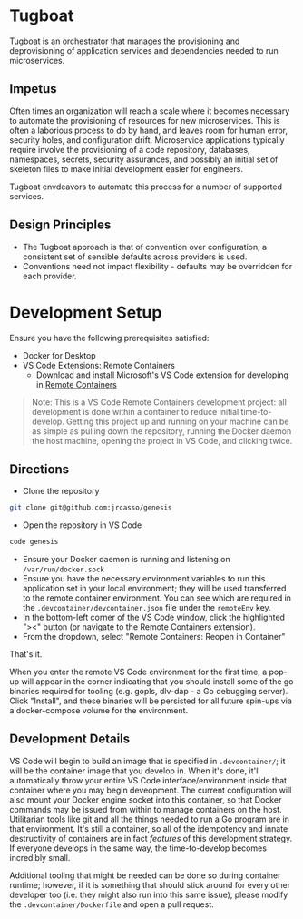 # Tugboat

Tugboat is an orchestrator that manages the provisioning and deprovisioning of application services and dependencies needed to run microservices.

## Impetus

Often times an organization will reach a scale where it becomes necessary to automate the provisioning of resources for new microservices. This is often a laborious process to do by hand, and leaves room for human error, security holes, and configuration drift. Microservice applications typically require involve the provisioning of a code repository, databases, namespaces, secrets, security assurances, and possibly an initial set of skeleton files to make initial development easier for engineers.

Tugboat envdeavors to automate this process for a number of supported services.

## Design Principles

- The Tugboat approach is that of convention over configuration; a consistent set of sensible defaults across providers is used.
- Conventions need not impact flexibility - defaults may be overridden for each provider.

# Development Setup

Ensure you have the following prerequisites satisfied:
 - Docker for Desktop
 - VS Code Extensions: Remote Containers
   - Download and install Microsoft's VS Code extension for developing in [Remote Containers](vscode:extension/ms-vscode-remote.remote-containers)

>Note: This is a VS Code Remote Containers development project: all development is done within a container to reduce initial time-to-develop. Getting this project up and running on your machine can be as simple as pulling down the repository, running the Docker daemon the host machine, opening the project in VS Code, and clicking twice.


## Directions

- Clone the repository

```sh
git clone git@github.com:jrcasso/genesis
```

- Open the repository in VS Code
```sh
code genesis
```

- Ensure your Docker daemon is running and listening on `/var/run/docker.sock`
- Ensure you have the necessary environment variables to run this application set in your local environment; they will be used transferred to the remote container environment. You can see which are required in the `.devcontainer/devcontainer.json` file under the `remoteEnv` key.
- In the bottom-left corner of the VS Code window, click the highlighted "><" button (or navigate to the Remote Containers extension).
- From the dropdown, select "Remote Containers: Reopen in Container"

That's it.

When you enter the remote VS Code environment for the first time, a pop-up will appear in the corner indicating that you should install some of the go binaries required for tooling (e.g. gopls, dlv-dap - a Go debugging server). Click "Install", and these binaries will be persisted for all future spin-ups via a docker-compose volume for the environment.

## Development Details

VS Code will begin to build an image that is specified in `.devcontainer/`; it will be the container image that you develop in. When it's done, it'll automatically throw your entire VS Code interface/environment inside that container where you may begin deveopment. The current configuration will also mount your Docker engine socket into this container, so that Docker commands may be issued from within to manage containers on the host. Utilitarian tools like git and all the things needed to run a Go program are in that environment. It's still a container, so all of the idempotency and innate destructivity of containers are in fact *features* of this development strategy. If everyone develops in the same way, the time-to-develop becomes incredibly small.

Additional tooling that might be needed can be done so during container runtime; however, if it is something that should stick around for every other developer too (i.e. they might also run into this same issue), please modify the `.devcontainer/Dockerfile` and open a pull request.
